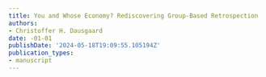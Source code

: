 ```yaml
---
title: You and Whose Economy? Rediscovering Group-Based Retrospection
authors:
- Christoffer H. Dausgaard
date: -01-01
publishDate: '2024-05-18T19:09:55.105194Z'
publication_types:
- manuscript
---
```

